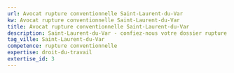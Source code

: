 ```yaml
---
url: Avocat rupture conventionnelle Saint-Laurent-du-Var
kw: Avocat rupture conventionnelle Saint-Laurent-du-Var
title: Avocat rupture conventionnelle Saint-Laurent-du-Var
description: Saint-Laurent-du-Var - confiez-nous votre dossier rupture conventionnelle
tag_ville: Saint-Laurent-du-Var
competence: rupture conventionnelle
expertise: droit-du-travail
extertise_id: 3
---
```

